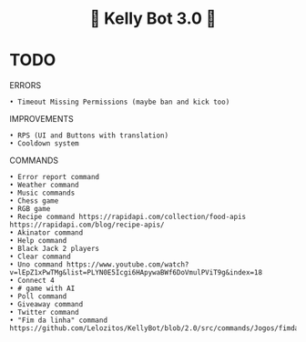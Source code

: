 <h1 align="center">🧸 Kelly Bot 3.0 🧸</h1>

# TODO

ERRORS

    • Timeout Missing Permissions (maybe ban and kick too)

IMPROVEMENTS

    • RPS (UI and Buttons with translation)
    • Cooldown system

COMMANDS

    • Error report command
    • Weather command
    • Music commands
    • Chess game
    • RGB game
    • Recipe command https://rapidapi.com/collection/food-apis https://rapidapi.com/blog/recipe-apis/
    • Akinator command
    • Help command
    • Black Jack 2 players
    • Clear command
    • Uno command https://www.youtube.com/watch?v=lEpZ1xPwTMg&list=PLYN0E5Icgi6HApywaBWf6DoVmulPViT9g&index=18
    • Connect 4
    • # game with AI
    • Poll command
    • Giveaway command
    • Twitter command
    • "Fim da linha" command https://github.com/Lelozitos/KellyBot/blob/2.0/src/commands/Jogos/fimdalinha.js

